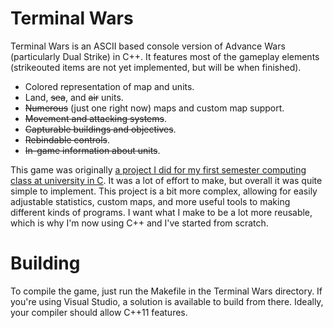 # Terminal Wars

Terminal Wars is an ASCII based console version of Advance Wars (particularly Dual Strike) in C++. It features most of the gameplay elements (strikeouted items are not yet implemented, but will be when finished).

* Colored representation of map and units.
* Land, ~~sea~~, and ~~air~~ units.
* ~~Numerous~~ (just one right now) maps and custom map support.
* ~~Movement and attacking systems~~.
* ~~Capturable buildings and objectives~~.
* ~~Rebindable controls~~.
* ~~In-game information about units~~.

This game was originally [a project I did for my first semester computing class at university in C](https://github.com/Biendeo/I-Am-Learning-To-Code/tree/master/009%20-%20Terminal%20Wars). It was a lot of effort to make, but overall it was quite simple to implement. This project is a bit more complex, allowing for easily adjustable statistics, custom maps, and more useful tools to making different kinds of programs. I want what I make to be a lot more reusable, which is why I'm now using C++ and I've started from scratch.

# Building

To compile the game, just run the Makefile in the Terminal Wars directory. If you're using Visual Studio, a solution is available to build from there. Ideally, your compiler should allow C++11 features.